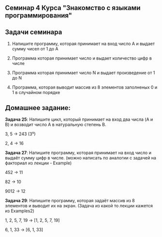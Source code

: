## Семинар 4 Курса "Знакомство с языками программирования"

## Задачи семинара
1. Напишите программу, которая принимает на вход число А и выдает сумму чисел от 1 до А

2. Программа которая принимает число и выдает количество цифр в числе

3. Программа которая принимает число N и выдает произведение от 1 до N

4. Программа, которая выводит массив из 8 элементов заполненых 0 и 1 в случайном порядке


## Домашнее задание:

**Задача 25**: Напишите цикл, который принимает на вход два числа (A и B) и возводит число A в натуральную степень B.

3, 5 -> 243 (3⁵)

2, 4 -> 16

**Задача 27**: Напишите программу, которая принимает на вход число и выдаёт сумму цифр в числе. (можно написать по аналогии с задачей на факториал из лекции - Example)

452 -> 11

82 -> 10

9012 -> 12

**Задача 29**: Напишите программу, которая задаёт массив из 8 элементов и выводит их на экран. (Задача из какой то лекции  кажется из Examples2)

1, 2, 5, 7, 19 -> [1, 2, 5, 7, 19]

6, 1, 33 -> [6, 1, 33]